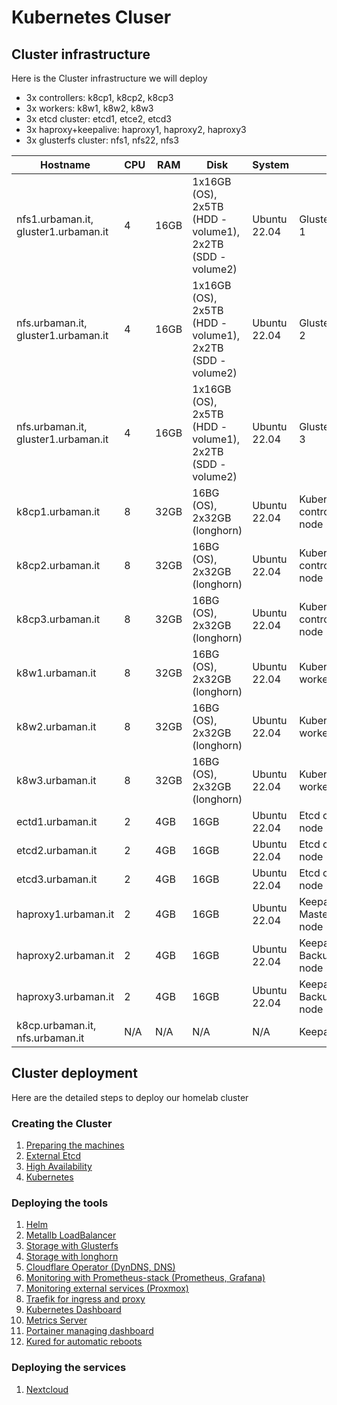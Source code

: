 # Kubernetes Cluser

## Cluster infrastructure

Here is the Cluster infrastructure we will deploy

- 3x controllers: k8cp1, k8cp2, k8cp3
- 3x workers: k8w1, k8w2, k8w3
- 3x etcd cluster: etcd1, etce2, etcd3
- 3x haproxy+keepalive: haproxy1, haproxy2, haproxy3
- 3x glusterfs cluster: nfs1, nfs22, nfs3

| Hostname               | CPU | RAM  | Disk                     | System             | Role                              | IP         |
| ---------------------- | --- | ---- | ------------------------ | ------------------ | --------------------------------- | ---------- |
| nfs1.urbaman.it, gluster1.urbaman.it | 4   | 16GB | 1x16GB (OS), 2x5TB (HDD - volume1), 2x2TB  (SDD - volume2) | Ubuntu 22.04       | GlusterFS node 1                  | 10.0.50.21, 10.0.70.21 (gluster storage) |
| nfs.urbaman.it, gluster1.urbaman.it | 4   | 16GB | 1x16GB (OS), 2x5TB (HDD - volume1), 2x2TB  (SDD - volume2) | Ubuntu 22.04       | GlusterFS node 2                  | 10.0.50.22, 10.0.70.22 (gluster storage) |
| nfs.urbaman.it, gluster1.urbaman.it | 4   | 16GB | 1x16GB (OS), 2x5TB (HDD - volume1), 2x2TB  (SDD - volume2) | Ubuntu 22.04       | GlusterFS node 3                  | 10.0.50.23, 10.0.70.23 (gluster storage) |
| k8cp1.urbaman.it       | 8   | 32GB | 16BG (OS), 2x32GB (longhorn)           | Ubuntu 22.04       | Kubernetes control manager node 1 | 10.0.50.51, 10.0.90.51 (longhorn storage) |
| k8cp2.urbaman.it       | 8   | 32GB | 16BG (OS), 2x32GB (longhorn)           | Ubuntu 22.04       | Kubernetes control manager node 2 | 10.0.50.52, 10.0.90.52 (longhorn storage) |
| k8cp3.urbaman.it       | 8   | 32GB | 16BG (OS), 2x32GB (longhorn)           | Ubuntu 22.04       | Kubernetes control manager node 3 | 10.0.50.53, 10.0.90.53 (longhorn storage) |
| k8w1.urbaman.it        | 8   | 32GB | 16BG (OS), 2x32GB (longhorn)           | Ubuntu 22.04       | Kubernetes worker node 1          | 10.0.50.54, 10.0.90.54 (longhorn storage) |
| k8w2.urbaman.it        | 8   | 32GB | 16BG (OS), 2x32GB (longhorn)           | Ubuntu 22.04       | Kubernetes worker node 2          | 10.0.50.55, 10.0.90.55 (longhorn storage) |
| k8w3.urbaman.it        | 8   | 32GB | 16BG (OS), 2x32GB (longhorn)           | Ubuntu 22.04       | Kubernetes worker node 3          | 10.0.50.56, 10.0.90.56 (longhorn storage) |
| ectd1.urbaman.it       | 2   | 4GB  | 16GB                     | Ubuntu 22.04       | Etcd cluster node 1               | 10.0.50.41 |
| etcd2.urbaman.it       | 2   | 4GB  | 16GB                     | Ubuntu 22.04       | Etcd cluster node 2               | 10.0.50.42 |
| etcd3.urbaman.it       | 2   | 4GB  | 16GB                     | Ubuntu 22.04       | Etcd cluster node 3               | 10.0.50.43 |
| haproxy1.urbaman.it    | 2   | 4GB  | 16GB                     | Ubuntu 22.04       | Keepalive Master/Haproxy node 1   | 10.0.50.61 |
| haproxy2.urbaman.it    | 2   | 4GB  | 16GB                     | Ubuntu 22.04       | Keepalive Backup/Haproxy node 2   | 10.0.50.62 |
| haproxy3.urbaman.it    | 2   | 4GB  | 16GB                     | Ubuntu 22.04       | Keepalive Backup/Haproxy node 3   | 10.0.50.63 |
| k8cp.urbaman.it, nfs.urbaman.it | N/A | N/A  | N/A                      | N/A                | Keepalive VIP IP                  | 10.0.50.64 |

## Cluster deployment

Here are the detailed steps to deploy our homelab cluster

### Creating the Cluster

1. [Preparing the machines](https://github.com/urbaman/HomeLab/tree/main/Kubernetes/Cluster/01-Prepare-Machines)
2. [External Etcd](https://github.com/urbaman/HomeLab/tree/main/Kubernetes/Cluster/02-External-Etcd)
3. [High Availability](https://github.com/urbaman/HomeLab/tree/main/Kubernetes/Cluster/03-High-Availability)
4. [Kubernetes](https://github.com/urbaman/HomeLab/tree/main/Kubernetes/Cluster/04-Kubernetes)

### Deploying the tools

1. [Helm](https://github.com/urbaman/HomeLab/tree/main/Kubernetes/Helm)
2. [Metallb LoadBalancer](https://github.com/urbaman/HomeLab/tree/main/Kubernetes/Metallb)
3. [Storage with Glusterfs](https://github.com/urbaman/HomeLab/tree/main/Kubernetes/Glusterfs)
4. [Storage with longhorn](https://github.com/urbaman/HomeLab/tree/main/Kubernetes/Longhorn)
5. [Cloudflare Operator (DynDNS, DNS)](https://github.com/urbaman/HomeLab/tree/main/Kubernetes/Cloudflare-Operator)
6. [Monitoring with Prometheus-stack (Prometheus, Grafana)](https://github.com/urbaman/HomeLab/tree/main/Kubernetes/Prometheus-Stack)
7. [Monitoring external services (Proxmox)](https://github.com/urbaman/HomeLab/tree/main/Kubernetes/Proxmox-Monitoring)
8. [Traefik for ingress and proxy](https://github.com/urbaman/HomeLab/tree/main/Kubernetes/Traefik)
9. [Kubernetes Dashboard](https://github.com/urbaman/HomeLab/tree/main/Kubernetes/Dashboard)
10. [Metrics Server](https://github.com/urbaman/HomeLab/tree/main/Kubernetes/Metrics-Server)
11. [Portainer managing dashboard](https://github.com/urbaman/HomeLab/tree/main/Kubernetes/Portainer)
12. [Kured for automatic reboots](https://github.com/urbaman/HomeLab/tree/main/Kubernetes/Kured)

### Deploying the services

1. [Nextcloud](https://github.com/urbaman/HomeLab/tree/main/Kubernetes/Nextcloud)
